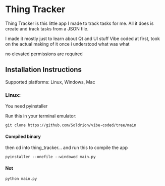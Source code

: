 # Thing Tracker

Thing Tracker is this little app I made to track tasks for me.
All it does is create and track tasks from a JSON file.

I made it mostly just to learn about Qt and UI stuff
Vibe coded at first, took on the actual making of it once i understood what was what

no elevated permissions are required

## Installation Instructions

Supported platforms: Linux, Windows, Mac

### Linux:

You need pyinstaller

Run this in your terminal emulator:
```
git clone https://github.com/Soldrion/vibe-coded/tree/main
```

#### Compiled binary
then cd into thing_tracker...
and run this to compile the app
```
pyinstaller --onefile --windowed main.py
```
#### Not
```
python main.py
```
